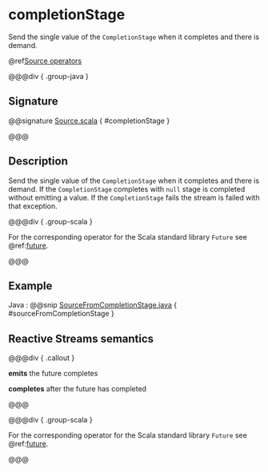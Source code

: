# completionStage

Send the single value of the `CompletionStage` when it completes and there is demand.

@ref[Source operators](../index.md#source-operators)

@@@div { .group-java }

## Signature

@@signature [Source.scala](/akka-stream/src/main/scala/akka/stream/scaladsl/Source.scala) { #completionStage }

@@@

## Description

Send the single value of the `CompletionStage` when it completes and there is demand.
If the `CompletionStage` completes with `null` stage is completed without emitting a value.
If the `CompletionStage` fails the stream is failed with that exception.

@@@div { .group-scala }

For the corresponding operator for the Scala standard library `Future` see @ref:[future](future.md).

@@@

## Example

Java
:  @@snip [SourceFromCompletionStage.java](/akka-docs/src/test/java/jdocs/stream/operators/source/FromCompletionStage.java) { #sourceFromCompletionStage }

## Reactive Streams semantics

@@@div { .callout }

**emits** the future completes

**completes** after the future has completed

@@@


@@@div { .group-scala }

For the corresponding operator for the Scala standard library `Future` see @ref:[future](future.md).

@@@
